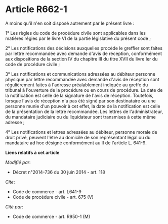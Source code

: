 # Article R662-1

A moins qu'il n'en soit disposé autrement par le présent livre : 

1° Les règles du code de procédure civile sont applicables dans les matières régies par le livre VI de la partie législative
du présent code ; 

2° Les notifications des décisions auxquelles procède le greffier sont faites par lettre recommandée avec demande d'avis de
réception, conformément aux dispositions de la section IV du chapitre III du titre XVII du livre Ier du code de procédure
civile ; 

3° Les notifications et communications adressées au débiteur personne physique par lettre recommandée avec demande d'avis de
réception sont régulièrement faites à l'adresse préalablement indiquée au greffe du tribunal à l'ouverture de la procédure ou
en cours de procédure. La date de la notification est celle de la signature de l'avis de réception. Toutefois, lorsque l'avis
de réception n'a pas été signé par son destinataire ou une personne munie d'un pouvoir à cet effet, la date de la
notification est celle de la présentation de la lettre recommandée. Les lettres de l'administrateur, du mandataire judiciaire
ou du liquidateur sont transmises à cette même adresse ; 

4° Les notifications et lettres adressées au débiteur, personne morale de droit privé, peuvent l'être au domicile de son
représentant légal ou du mandataire ad hoc désigné conformément au II de l'article L. 641-9.

**Liens relatifs à cet article**

_Modifié par_:

  - Décret n°2014-736 du 30 juin 2014 - art. 118

_Cite_:

  - Code de commerce - art. L641-9
  - Code de procédure civile - art. 675 (V)

_Cité par_:

  - Code de commerce - art. R950-1 (M)
